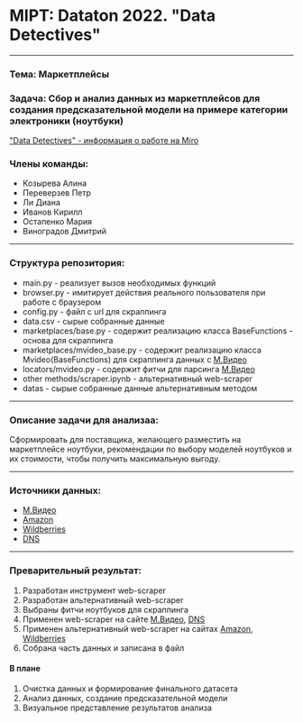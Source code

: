 # MIPT: Dataton 2022. "Data Detectives"
____
### Тема: Маркетплейсы
### Задача: Сбор и анализ данных из маркетплейсов для создания предсказательной модели на примере категории электроники (ноутбуки)

["Data Detectives" - информация о работе на Miro](https://miro.com/app/board/uXjVP4dIqYE=/?moveToWidget=3458764541734187484&cot=14)
### Члены команды:
- Козырева Алина
- Переверзев Петр
- Ли Диана
- Иванов Кирилл
- Остапенко Мария
- Виноградов Дмитрий
____
### Cтруктура репозитория: 
* main.py - реализует вызов необходимых функций
* browser.py - имитирует действия реального пользователя при работе с браузером
* config.py - файл с url для скраппинга
* data.csv - сырые собранные данные
* marketplaces/base.py - содержит реализацию класса BaseFunctions - основа для скраппинга
* marketplaces/mvideo_base.py - содержит реализацию класса Mvideo(BaseFunctions) для скраппинга данных с [М.Видео](https://www.mvideo.ru/product-list-page/f/tolko-v-nalichii=da?q=%D0%BD%D0%BE%D1%83%D1%82%D0%B1%D1%83%D0%BA&category=noutbuki-118 "Данные по ноутбукам")
* locators/mvideo.py - содержит фитчи для парсинга [М.Видео](https://www.mvideo.ru/product-list-page/f/tolko-v-nalichii=da?q=%D0%BD%D0%BE%D1%83%D1%82%D0%B1%D1%83%D0%BA&category=noutbuki-118 "Данные по ноутбукам")
* other methods/scraper.ipynb - альтернативный web-scraper
* datas - сырые собранные данные альтернативным методом
_____
### Описание задачи для анализаа:
Сформировать для поставщика, желающего разместить на маркетплейсе ноутбуки, рекомендации по выбору моделей ноутбуков и их стоимости, чтобы получить максимальную выгоду.
_____
### Источники данных:
- [М.Видео](https://www.mvideo.ru/product-list-page/f/tolko-v-nalichii=da?q=%D0%BD%D0%BE%D1%83%D1%82%D0%B1%D1%83%D0%BA&category=noutbuki-118 "Данные по ноутбукам")
- [Amazon](https://www.amazon.com/s?k=laptop&crid=2JUKYBAPLWFUW&page={} "Данные по ноутбукам")
- [Wildberries](https://www.wildberries.ru/catalog/0/search.aspx?sort=popular&search=ноутбук "Данные по ноутбукам")
- [DNS](https://www.dns-shop.ru/catalog/17a892f816404e77/noutbuki/?stock=now-today-tomorrow-later-out_of_stock&order=6 "Данные по ноутбукам")

____
### Преварительный результат: 
1. Разработан инструмент web-scraper 
2. Разработан альтернативный web-scraper 
3. Выбраны фитчи ноутбуков для скраппинга
4. Применен web-scraper на сайте [М.Видео](https://www.mvideo.ru/product-list-page/f/tolko-v-nalichii=da?q=%D0%BD%D0%BE%D1%83%D1%82%D0%B1%D1%83%D0%BA&category=noutbuki-118 "Данные по ноутбукам"), [DNS](https://www.dns-shop.ru/catalog/17a892f816404e77/noutbuki/?stock=now-today-tomorrow-later-out_of_stock&order=6 "Данные по ноутбукам")
5. Применен альтернативный web-scraper на сайтах [Amazon](https://www.amazon.com/s?k=laptop&crid=2JUKYBAPLWFUW&page={} "Данные по ноутбукам"), [Wildberries](https://www.wildberries.ru/catalog/0/search.aspx?sort=popular&search=ноутбук "Данные по ноутбукам")
6. Собрана часть данных и записана в файл

#### В плане
1. Очистка данных и формирование финального датасета
2. Анализ данных, создание предсказательной модели
3. Визуальное представление результатов анализа
